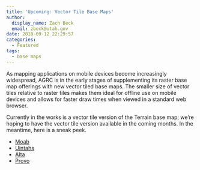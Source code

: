 ```yaml
---
title: 'Upcoming: Vector Tile Base Maps'
author:
  display_name: Zach Beck
  email: zbeck@utah.gov
date: 2018-09-12 22:29:57
categories:
  - Featured
tags: 
  - base maps
---
```


As mapping applications on mobile devices become increasingly widespread, AGRC is in the early stages of supplementing its raster base map offerings with new vector tiled base maps. The smaller size of vector tiles relative to raster tiles makes them ideal for offline use on mobile devices and allows for faster draw times when viewed in a standard web browser.

Currently in the works is a vector tile version of the Terrain base map; we’re hoping to have the vector tile version available in the coming months. In the meantime, here is a sneak peek.  

- [Moab](https://drive.google.com/file/d/1BK-iFcXzYnPvDFwtUhWzvPkSCbLm_8LD/view)  
- [Uintahs](https://drive.google.com/file/d/1gaaW8BrjJItL4ASJBcBCIvwDftJJzqas/view)  
- [Alta](https://drive.google.com/file/d/1mtGQ9yWq7PlId7J6dKcXEBnZdVPy7Fff/view)  
- [Provo](https://drive.google.com/file/d/1sn9PoipcgNJyfGp5sgqpkgulwDiYYr_r/view)  
